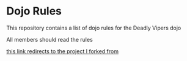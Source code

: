 Dojo Rules
==========

This repository contains a list of dojo rules for the Deadly Vipers dojo

All members should read the rules

[this link redirects to the project I forked from](https://github.com/deadlyvipers)

